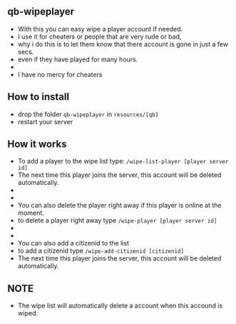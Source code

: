 ## qb-wipeplayer
- With this you can easy wipe a player account if needed.
- I use it for cheaters or people that are very rude or bad, 
- why i do this is to let them know that there account is gone in just a few secs.
- even if they have played for many hours.
- 
- I have no mercy for cheaters



## How to install
- drop the folder `qb-wipeplayer` in `resources/[qb]`
- restart your server



## How it works
- To add a player to the wipe list type: `/wipe-list-player [player server id]`
- The next time this player joins the server, this account will be deleted automatically.
- 
- 
- You can also delete the player right away if this player is online at the moment.
- to delete a player right away type `/wipe-player [player server id]`
- 
- 
- You can also add a citizenid to the list
- to add a citizenid type `/wipe-add-citizenid [citizenid]`
- The next time this player joins the server, this account will be deleted automatically.



## NOTE
- The wipe list will automatically delete a account when this accound is wiped.
